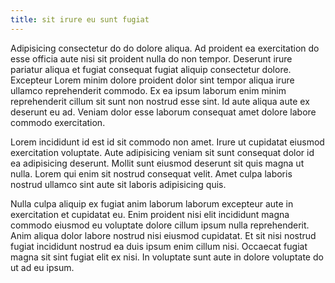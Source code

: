 ```yaml
---
title: sit irure eu sunt fugiat
---
```


Adipisicing consectetur do do dolore aliqua. Ad proident ea exercitation do esse officia aute nisi sit proident nulla do non tempor. Deserunt irure pariatur aliqua et fugiat consequat fugiat aliquip consectetur dolore. Excepteur Lorem minim dolore proident dolor sint tempor aliqua irure ullamco reprehenderit commodo. Ex ea ipsum laborum enim minim reprehenderit cillum sit sunt non nostrud esse sint. Id aute aliqua aute ex deserunt eu ad. Veniam dolor esse laborum consequat amet dolore labore commodo exercitation.

Lorem incididunt id est id sit commodo non amet. Irure ut cupidatat eiusmod exercitation voluptate. Aute adipisicing veniam sit sunt consequat dolor id ea adipisicing deserunt. Mollit sunt eiusmod deserunt sit quis magna ut nulla. Lorem qui enim sit nostrud consequat velit. Amet culpa laboris nostrud ullamco sint aute sit laboris adipisicing quis.

Nulla culpa aliquip ex fugiat anim laborum laborum excepteur aute in exercitation et cupidatat eu. Enim proident nisi elit incididunt magna commodo eiusmod eu voluptate dolore cillum ipsum nulla reprehenderit. Anim aliqua dolor labore nostrud nisi eiusmod cupidatat. Et sit nisi nostrud fugiat incididunt nostrud ea duis ipsum enim cillum nisi. Occaecat fugiat magna sit sint fugiat elit ex nisi. In voluptate sunt aute in dolore voluptate do ut ad eu ipsum.